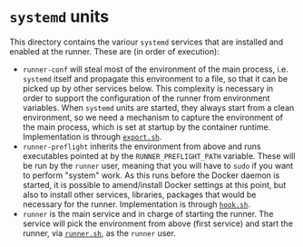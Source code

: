 # `systemd` units

This directory contains the variour `systemd` services that are installed and
enabled at the runner. These are (in order of execution):

+ `runner-conf` will steal most of the environment of the main process, i.e.
  `systemd` itself and propagate this environment to a file, so that it can be
  picked up by other services below. This complexity is necessary in order to
  support the configuration of the runner from environment variables. When
  `systemd` units are started, they always start from a clean environment, so we
  need a mechanism to capture the environment of the main process, which is set
  at startup by the container runtime. Implementation is through
  [`export.sh`](../export.sh).
+ `runner-preflight` inherits the environment from above and runs executables
  pointed at by the `RUNNER_PREFLIGHT_PATH` variable. These will be run by the
  `runner` user, meaning that you will have to `sudo` if you want to perform
  "system" work. As this runs before the Docker daemon is started, it is
  possible to amend/install Docker settings at this point, but also to install
  other services, libraries, packages that would be necessary for the runner.
  Implementation is through [`hook.sh`](../hook.sh).
+ `runner` is the main service and in charge of starting the runner. The service
  will pick the environment from above (first service) and start the runner, via
  [`runner.sh`](../runner.sh), as the `runner` user.

